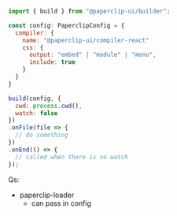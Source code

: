 ```javascript
import { build } from "@paperclip-ui/builder";

const config: PaperclipConfig = {
  compiler: {
    name: "@paperclip-ui/compiler-react"
    css: {
      output: "embed" | "module" | "mono",
      include: true
    }
  }
}

build(config, {
  cwd: process.cwd(),
  watch: false
})
.onFile(file => {
  // do something
})
.onEnd(() => {
  // called when there is no watch
});

```

Qs:

- paperclip-loader
  - can pass in config
